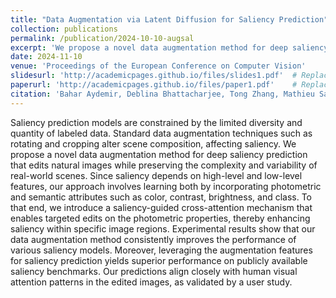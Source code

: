 ```yaml
---
title: "Data Augmentation via Latent Diffusion for Saliency Prediction"
collection: publications
permalink: /publication/2024-10-10-augsal
excerpt: 'We propose a novel data augmentation method for deep saliency prediction that edits natural images while preserving the complexity and variability of real-world scenes.'
date: 2024-11-10
venue: 'Proceedings of the European Conference on Computer Vision'
slidesurl: 'http://academicpages.github.io/files/slides1.pdf'  # Replace with actual URL if available
paperurl: 'http://academicpages.github.io/files/paper1.pdf'    # Replace with actual URL if available
citation: 'Bahar Aydemir, Deblina Bhattacharjee, Tong Zhang, Mathieu Salzmann, Sabine Süsstrunk. (2024). &quot;Data Augmentation via Latent Diffusion for Saliency Prediction.&quot; <i> European Conference on Computer Vision (ECCV)</i>.'
---
```


Saliency prediction models are constrained by the limited diversity and quantity of labeled data. Standard data augmentation techniques such as rotating and cropping alter scene composition, affecting saliency. We propose a novel data augmentation method for deep saliency prediction that edits natural images while preserving the complexity and variability of real-world scenes. Since saliency depends on high-level and low-level features, our approach involves learning both by incorporating photometric and semantic attributes such as color, contrast, brightness, and class. To that end, we introduce a saliency-guided cross-attention mechanism that enables targeted edits on the photometric properties, thereby enhancing saliency within specific image regions. Experimental results show that our data augmentation method consistently improves the performance of various saliency models. Moreover, leveraging the augmentation features for saliency prediction yields superior performance on publicly available saliency benchmarks. Our predictions align closely with human visual attention patterns in the edited images, as validated by a user study.
